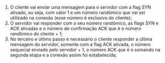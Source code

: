 
1. O cliente vai enviar uma mensagem para o servidor com a flag SYN ativado, ou seja, com valor 1 e um número randômico que vai ser utilizado na conexão (esse número é exclusivo do cliente); 
3. O servidor vai responder com o seu número randômico, as flags SYN e ACK ativadas e o número de confirmação ACK que é o número randômico do cliente + 1;
4. No terceiro e último passo é necessário o cliente responder a última mensagem do servidor, somente com a flag ACK ativada, o número sequecial enviado pelo servidor + 1, o número ACK que é o somando na segunda etapa e a conexão assim foi estabelecida; 
